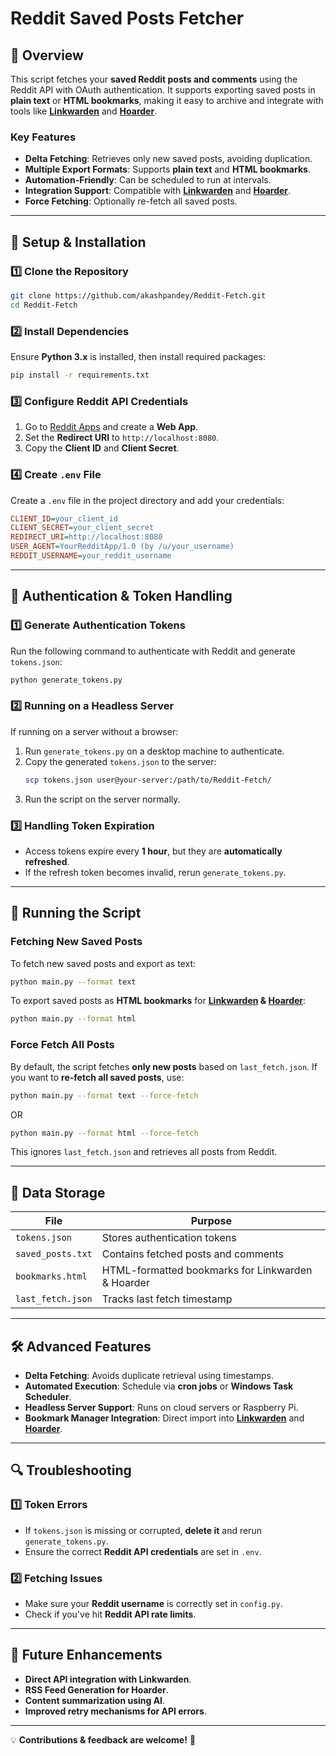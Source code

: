 
# Reddit Saved Posts Fetcher

## 📌 Overview

This script fetches your **saved Reddit posts and comments** using the Reddit API with OAuth authentication. It supports exporting saved posts in **plain text** or **HTML bookmarks**, making it easy to archive and integrate with tools like [**Linkwarden**](https://github.com/linkwarden/linkwarden) and [**Hoarder**](https://github.com/hoarder-app/hoarder).

### **Key Features**

- **Delta Fetching**: Retrieves only new saved posts, avoiding duplication.
- **Multiple Export Formats**: Supports **plain text** and **HTML bookmarks**.
- **Automation-Friendly**: Can be scheduled to run at intervals.
- **Integration Support**: Compatible with [**Linkwarden**](https://github.com/linkwarden/linkwarden) and [**Hoarder**](https://github.com/hoarder-app/hoarder).
- **Force Fetching**: Optionally re-fetch all saved posts.

---

## 🔧 Setup & Installation

### **1️⃣ Clone the Repository**

```bash
git clone https://github.com/akashpandey/Reddit-Fetch.git
cd Reddit-Fetch
```

### **2️⃣ Install Dependencies**

Ensure **Python 3.x** is installed, then install required packages:

```bash
pip install -r requirements.txt
```

### **3️⃣ Configure Reddit API Credentials**

1. Go to [Reddit Apps](https://www.reddit.com/prefs/apps) and create a **Web App**.
2. Set the **Redirect URI** to `http://localhost:8080`.
3. Copy the **Client ID** and **Client Secret**.

### **4️⃣ Create `.env` File**

Create a `.env` file in the project directory and add your credentials:

```ini
CLIENT_ID=your_client_id
CLIENT_SECRET=your_client_secret
REDIRECT_URI=http://localhost:8080
USER_AGENT=YourRedditApp/1.0 (by /u/your_username)
REDDIT_USERNAME=your_reddit_username
```

---

## 🔑 Authentication & Token Handling

### **1️⃣ Generate Authentication Tokens**

Run the following command to authenticate with Reddit and generate `tokens.json`:

```bash
python generate_tokens.py
```

### **2️⃣ Running on a Headless Server**

If running on a server without a browser:

1. Run `generate_tokens.py` on a desktop machine to authenticate.
2. Copy the generated `tokens.json` to the server:
   ```bash
   scp tokens.json user@your-server:/path/to/Reddit-Fetch/
   ```
3. Run the script on the server normally.

### **3️⃣ Handling Token Expiration**

- Access tokens expire every **1 hour**, but they are **automatically refreshed**.
- If the refresh token becomes invalid, rerun `generate_tokens.py`.

---

## 🚀 Running the Script

### **Fetching New Saved Posts**

To fetch new saved posts and export as text:

```bash
python main.py --format text
```

To export saved posts as **HTML bookmarks** for **[Linkwarden](https://github.com/linkwarden/linkwarden) & [Hoarder](https://github.com/hoarder-app/hoarder)**:

```bash
python main.py --format html
```

### **Force Fetch All Posts**

By default, the script fetches **only new posts** based on `last_fetch.json`. If you want to **re-fetch all saved posts**, use:

```bash
python main.py --format text --force-fetch
```

OR

```bash
python main.py --format html --force-fetch
```

This ignores `last_fetch.json` and retrieves all posts from Reddit.

---

## 📂 Data Storage

| File                | Purpose                                           |
| ------------------- | ------------------------------------------------- |
| `tokens.json`     | Stores authentication tokens                      |
| `saved_posts.txt` | Contains fetched posts and comments               |
| `bookmarks.html`  | HTML-formatted bookmarks for Linkwarden & Hoarder |
| `last_fetch.json` | Tracks last fetch timestamp                       |

---

## 🛠️ Advanced Features

- **Delta Fetching**: Avoids duplicate retrieval using timestamps.
- **Automated Execution**: Schedule via **cron jobs** or **Windows Task Scheduler**.
- **Headless Server Support**: Runs on cloud servers or Raspberry Pi.
- **Bookmark Manager Integration**: Direct import into **[Linkwarden](https://github.com/linkwarden/linkwarden)** and **[Hoarder](https://github.com/hoarder-app/hoarder)**.

---

## 🔍 Troubleshooting

### **1️⃣ Token Errors**

- If `tokens.json` is missing or corrupted, **delete it** and rerun `generate_tokens.py`.
- Ensure the correct **Reddit API credentials** are set in `.env`.

### **2️⃣ Fetching Issues**

- Make sure your **Reddit username** is correctly set in `config.py`.
- Check if you've hit **Reddit API rate limits**.

---

## 📌 Future Enhancements

- **Direct API integration with Linkwarden**.
- **RSS Feed Generation for Hoarder**.
- **Content summarization using AI**.
- **Improved retry mechanisms for API errors**.

---

💡 **Contributions & feedback are welcome!** 🚀
